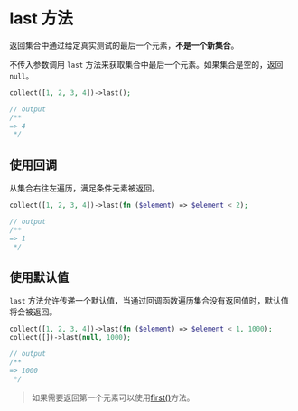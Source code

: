 # last 方法

返回集合中通过给定真实测试的最后一个元素，**不是一个新集合**。

不传入参数调用 `last` 方法来获取集合中最后一个元素。如果集合是空的，返回 `null`。
```php
collect([1, 2, 3, 4])->last();

// output
/**
=> 4
 */
```

## 使用回调

从集合右往左遍历，满足条件元素被返回。

```php
collect([1, 2, 3, 4])->last(fn ($element) => $element < 2);

// output
/**
=> 1
 */
```

## 使用默认值
   
`last` 方法允许传递一个默认值，当通过回调函数遍历集合没有返回值时，默认值将会被返回。

```php
collect([1, 2, 3, 4])->last(fn ($element) => $element < 1, 1000);
collect([])->last(null, 1000);

// output
/**
=> 1000
 */
```

> 如果需要返回第一个元素可以使用[first()](/collections/first.md)方法。
